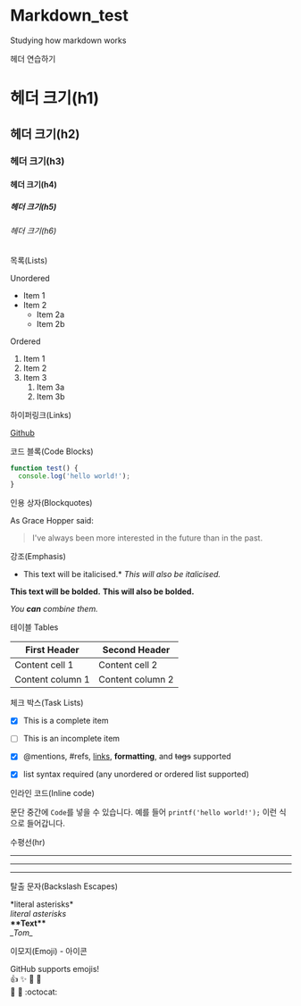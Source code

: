 # Markdown_test
Studying how markdown works


헤더 연습하기
# 헤더 크기(h1)
## 헤더 크기(h2)
### 헤더 크기(h3)
#### 헤더 크기(h4)
##### 헤더 크기(h5)
###### 헤더 크기(h6)


목록(Lists)

Unordered
* Item 1
* Item 2
  * Item 2a
  * Item 2b

Ordered
1. Item 1
1. Item 2
1. Item 3
    1. Item 3a
    1. Item 3b


하이퍼링크(Links)

[Github](http://github.com "깃허브")


코드 블록(Code Blocks)

```javascript
function test() {
  console.log('hello world!');
}
```

인용 상자(Blockquotes)

As Grace Hopper said:

> I've always been more interested
> in the future than in the past.


강조(Emphasis)

* This text will be italicised.*
_This will also be italicised._

**This text will be bolded.**
__This will also be bolded.__

*You **can** combine them.*



테이블 Tables

First Header | Second Header
-------------|--------------
Content cell 1 | Content cell 2
Content column 1 | Content column 2



체크 박스(Task Lists)
- [x] This is a complete item
- [ ] This is an incomplete item
- [x] @mentions, #refs, [links](), **formatting**, and <del> tags</del> supported
- [x] list syntax required (any unordered or ordered list supported)


인라인 코드(Inline code)

문단 중간에 `Code`를 넣을 수 있습니다.
예를 들어 `printf('hello world!');` 이런 식으로 들어갑니다.


수평선(hr)

---
***
___

탈출 문자(Backslash Escapes)  

\*literal asterisks\*  
*literal asterisks*  
__\*\*Text\*\*__  
_\_Tom\__  


이모지(Emoji) - 아이콘

GitHub supports emojis!  
:+1: :sparkles: :camel: :tada:  
:rocket: :metal: :octocat:




